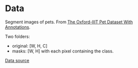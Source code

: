 # Data


Segment images of pets.
From [The Oxford-IIIT Pet Dataset With Annotations](https://www.kaggle.com/datasets/julinmaloof/the-oxfordiiit-pet-dataset).

Two folders:
- original: [W, H, C]
- masks: [W, H] with each pixel containing the class.

[Data source](https://www.kaggle.com/datasets/julinmaloof/the-oxfordiiit-pet-dataset/download?datasetVersionNumber=1)